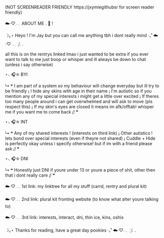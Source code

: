 (NOT SCREENREADER FRIENDLY https://jxymiegithubsr for screen reader friendly)

☁️⋅♡𓂃 ABOUT ME . 🔮 !

☽｡⋆ Heyo ! I'm Jay but you can call me anything tbh i dont really mind ‧₊˚ ☁️⋅♡𓂃 ࣪ ִֶָ☾.

all this is on the rentrys linked lmao i just wanted to be extra
if you ever want to talk to me just boop or whisper and ill always be down to chat (unless i say otherwise)


⋆⸜ 🎧✮ BYI

↳ ❝ I am part of a system so my behaviour will change everyday but ill try to be friendly ¡ I hide any skins with age in their name ¡ I'm autistic so if you mention any of my special interests i might get a little over excited ¡ If theres too many people around i can get overwhelmed and will ask to move (pls respect this) ¡ If my skin's eyes are closed it means im afk/offtab! whisper me if you want me to come back ¡! ❞


⋆⸜ 🎧✮ INT

↳ ❝ Any of my shared interests ! (interests on third link) ¡ Other autistics ! lets bond over special interests (even if theyre not shared) ¡ Cuddle + Hide is perfectly okay unless i specify otherwise! but if im with a friend please ask ¡! ❞


⋆⸜ 🎧✮ DNI

↳ ❝ Honestly just DNI if youre under 13 or youre a piece of shit, other then that i dont really care ¡! ❞


☁️⋅♡𓂃 1st link: my linktree for all my stuff (carrd, rentry and plural kit)

☁️⋅♡𓂃 2nd link: plural kit fronting website (to know what alter youre talking to)

☁️⋅♡𓂃 3rd link: interests, interact, dni, thin ice, kins, oshis


☽｡⋆ Thanks for reading, have a great day pookies  ‧₊˚ ☁️⋅♡𓂃 ࣪ ִֶָ☾.
